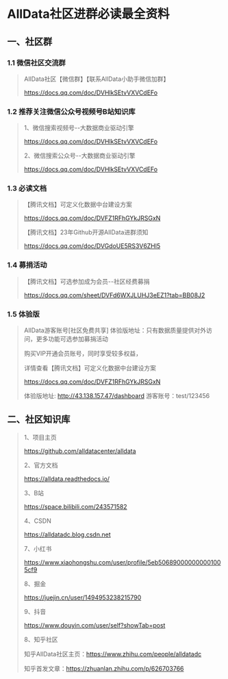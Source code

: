 # AllData社区进群必读最全资料

## 一、社区群

### 1.1 微信社区交流群
> AllData社区【微信群】【联系AllData小助手微信加群】
> 
> https://docs.qq.com/doc/DVHlkSEtvVXVCdEFo

### 1.2 推荐关注微信公众号视频号B站知识库
> 1、微信搜索视频号--大数据商业驱动引擎
> 
> https://docs.qq.com/doc/DVHlkSEtvVXVCdEFo
> 
> 2、微信搜索公众号--大数据商业驱动引擎
> 
> https://docs.qq.com/doc/DVHlkSEtvVXVCdEFo

### 1.3 必读文档
>【腾讯文档】可定义化数据中台建设方案
>
> https://docs.qq.com/doc/DVFZ1RFhGYkJRSGxN
>
>【腾讯文档】23年Github开源AllData进群须知
>
> https://docs.qq.com/doc/DVGdoUE5RS3V6ZHl5

### 1.4 募捐活动
>【腾讯文档】可选参加成为会员--社区经费募捐
>
> https://docs.qq.com/sheet/DVFd6WXJLUHJ3eEZ1?tab=BB08J2

### 1.5 体验版
> AllData游客账号[社区免费共享] 体验版地址：只有数据质量提供对外访问，更多功能可选参加募捐活动
> 
> 购买VIP开通会员账号，同时享受较多权益，
> 
> 详情查看【腾讯文档】可定义化数据中台建设方案
> 
> https://docs.qq.com/doc/DVFZ1RFhGYkJRSGxN
> 
> 体验版地址: http://43.138.157.47/dashboard 游客账号：test/123456

## 二、社区知识库
> 1、项目主页
>
> https://github.com/alldatacenter/alldata
> 
> 2、官方文档
>
> https://alldata.readthedocs.io/
> 
> 3、B站
>
> https://space.bilibili.com/243571582
>
> 4、CSDN
>
> https://alldatadc.blog.csdn.net
>  
> 7、小红书
>
> https://www.xiaohongshu.com/user/profile/5eb506890000000001005cf9
> 
> 8、掘金
>
> https://juejin.cn/user/1494953238215790
> 
> 9、抖音
>
> https://www.douyin.com/user/self?showTab=post
> 
> 8、知乎社区
>
> 知乎AllData社区主页：https://www.zhihu.com/people/alldatadc
>
> 知乎首发文章：https://zhuanlan.zhihu.com/p/626703766


